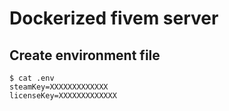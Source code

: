 # Dockerized fivem server

## Create environment file

```
$ cat .env
steamKey=XXXXXXXXXXXXX
licenseKey=XXXXXXXXXXXXX
```
